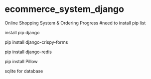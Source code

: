 # ecommerce_system_django
Online Shopping System &amp; Ordering Progress
#need to install pip list

install pip django

pip install django-crispy-forms

pip install django-redis

pip install Pillow

sqlite for database
